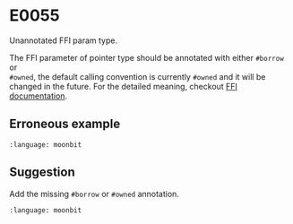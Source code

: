 # E0055

Unannotated FFI param type.

The FFI parameter of pointer type should be annotated with either `#borrow` or\
`#owned`, the default calling convention is currently `#owned` and it will be\
changed in the future. For the detailed meaning, checkout
[FFI documentation](/language/ffi.md#the-borrow-and-owned-attribute).

## Erroneous example

```{literalinclude} /sources/error_codes/0055_error/top.mbt
:language: moonbit
```

## Suggestion

Add the missing `#borrow` or `#owned` annotation.

```{literalinclude} /sources/error_codes/0055_fixed/top.mbt
:language: moonbit
```
